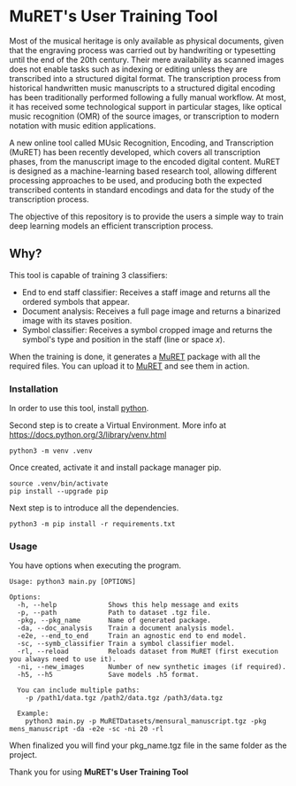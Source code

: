 # MuRET's User Training Tool

Most of the musical heritage is only available as physical documents, given that the engraving process was carried out by handwriting or typesetting until the end of the 20th century. Their mere availability as scanned images does not enable tasks such as indexing or editing unless they are transcribed into a structured digital format. The transcription process from historical handwritten music manuscripts to a structured digital encoding has been traditionally performed following a fully manual workflow. At most, it has received some technological support in particular stages, like optical music recognition (OMR) of the source images, or transcription to modern notation with music edition applications.

A new online tool called MUsic Recognition, Encoding, and Transcription (MuRET) has been recently developed, which covers all transcription phases, from the manuscript image to the encoded digital content. MuRET is designed as a machine-learning based research tool, allowing different processing approaches to be used, and producing both the expected transcribed contents in standard encodings and data for the study of the transcription process.

The objective of this repository is to provide the users a simple way to train deep learning models an efficient transcription process.

## Why?
This tool is capable of training 3 classifiers:
- End to end staff classifier: Receives a staff image and returns all the ordered symbols that appear.
- Document analysis: Receives a full page image and returns a binarized image with its staves position.
- Symbol classifier: Receives a symbol cropped image and returns the symbol's type and position in the staff (line or space *x*).


When the training is done, it generates a [MuRET](https://muret.dlsi.ua.es/muret/#/about) package with all the required files. You can upload it to [MuRET](https://muret.dlsi.ua.es/muret/#/about) and see them in action.


### Installation

In order to use this tool, install [python](https://www.python.org/downloads/). 

Second step is to create a Virtual Environment. More info at https://docs.python.org/3/library/venv.html

```shell
python3 -m venv .venv
```
Once created, activate it and install package manager pip.

```shell
source .venv/bin/activate
pip install --upgrade pip
```
Next step is to introduce all the dependencies.
```shell
python3 -m pip install -r requirements.txt
```
### Usage
You have options when executing the program.
```shell
Usage: python3 main.py [OPTIONS]

Options:
  -h, --help             Shows this help message and exits
  -p, --path             Path to dataset .tgz file.
  -pkg, --pkg_name       Name of generated package.
  -da, --doc_analysis    Train a document analysis model.
  -e2e, --end_to_end     Train an agnostic end to end model.
  -sc, --symb_classifier Train a symbol classifier model.
  -rl, --reload          Reloads dataset from MuRET (first execution you always need to use it).
  -ni, --new_images      Number of new synthetic images (if required).
  -h5, --h5              Save models .h5 format.
  
  You can include multiple paths:
    -p /path1/data.tgz /path2/data.tgz /path3/data.tgz
  
  Example:
    python3 main.py -p MuRETDatasets/mensural_manuscript.tgz -pkg mens_manuscript -da -e2e -sc -ni 20 -rl
```
When finalized you will find your pkg_name.tgz file in the same folder as the project.

Thank you for using **MuRET's User Training Tool**
